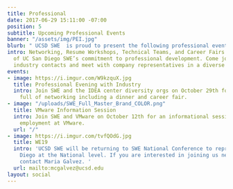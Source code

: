 ```yaml
---
title: Professional
date: 2017-06-29 15:11:00 -07:00
position: 5
subtitle: Upcoming Professional Events
banner: "/assets/img/PEI.jpg"
blurb: " UCSD SWE  is proud to present the following professional events\n"
intro: Networking, Resume Workshops, Technical Teams, and Career Fairs are all examples
  of UC San Diego SWE’s commitment to professional development. Come join us to gain
  industry contacts and meet with company representatives in a diverse environment.
events:
- image: https://i.imgur.com/W9kzquX.jpg
  title: Professional Evening with Industry
  intro: Join SWE and the IDEA center diversity orgs on October 29th for an evening
    full of networking including a dinner and career fair.
- image: "/uploads/SWE_Full_Master_Brand_COLOR.png"
  title: VMware Information Session
  intro: Join SWE and VMware on October 12th for an informational session regarding
    employment at VMware.
  url: "/"
- image: https://i.imgur.com/tvfQOdG.jpg
  title: WE19
  intro: 'UCSD SWE will be returning to SWE National Conference to represent UC San
    Diego at the National level. If you are interested in joining us next year please
    contact Maria Galvez. '
  url: mailto:mcgalvez@ucsd.edu
layout: social
---
```


